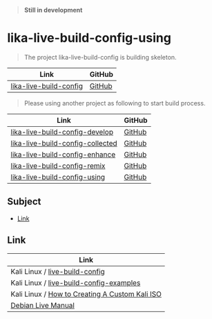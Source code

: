 

> **Still in development**


# lika-live-build-config-using

> The project lika-live-build-config is building skeleton.

| Link | GitHub |
| ---- | ------ |
| [lika-live-build-config](https://samwhelp.github.io/lika-live-build-config/) | [GitHub](https://github.com/samwhelp/lika-live-build-config) |

> Please using another project as following to start build process.

| Link | GitHub |
| ---- | ------ |
| [lika-live-build-config-develop](https://samwhelp.github.io/lika-live-build-config-develop/) | [GitHub](https://github.com/samwhelp/lika-live-build-config-develop) |
| [lika-live-build-config-collected](https://samwhelp.github.io/lika-live-build-config-collected/) | [GitHub](https://github.com/samwhelp/lika-live-build-config-collected) |
| [lika-live-build-config-enhance](https://samwhelp.github.io/lika-live-build-config-enhance/) | [GitHub](https://github.com/samwhelp/lika-live-build-config-enhance) |
| [lika-live-build-config-remix](https://samwhelp.github.io/lika-live-build-config-remix/) | [GitHub](https://github.com/samwhelp/lika-live-build-config-remix) |
| [lika-live-build-config-using](https://samwhelp.github.io/lika-live-build-config-using/) | [GitHub](https://github.com/samwhelp/lika-live-build-config-using) |




## Subject

* [Link](#link)




## Link

| Link |
| ---- |
| Kali Linux / [live-build-config](https://gitlab.com/kalilinux/build-scripts/live-build-config) |
| Kali Linux / [live-build-config-examples](https://gitlab.com/kalilinux/recipes/live-build-config-examples) |
| Kali Linux / [How to Creating A Custom Kali ISO](https://www.kali.org/docs/remixment/live-build-a-custom-kali-iso/) |
| [Debian Live Manual](https://live-team.pages.debian.net/live-manual/html/live-manual/index.en.html) |
